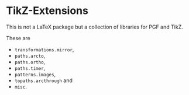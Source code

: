 # TikZ-Extensions

This is not a LaTeX package but a collection of libraries for PGF and TikZ.

These are

 * `transformations.mirror`,
 * `paths.arcto`,
 * `paths.ortho`,
 * `paths.timer`,
 * `patterns.images`,
 * `topaths.arcthrough` and
 * `misc`.
